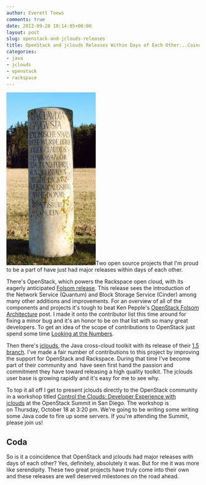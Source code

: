 ```yaml
---
author: Everett Toews
comments: true
date: 2012-09-28 18:14:05+00:00
layout: post
slug: openstack-and-jclouds-releases
title: OpenStack and jclouds Releases Within Days of Each Other...Coincidence?
categories:
- java
- jclouds
- openstack
- rackspace
---
```


[![milestone](/img/posts/milestone.jpeg)](/img/posts/milestone.jpeg)Two open source projects that I'm proud to be a part of have just had major releases within days of each other.

There's OpenStack, which powers the Rackspace open cloud, with its eagerly anticipated [Folsom release](http://wiki.openstack.org/ReleaseNotes/Folsom). This release sees the introduction of the Network Service (Quantum) and Block Storage Service (Cinder) among many other additions and improvements. For an overview of all of the components and projects it's tough to beat Ken Pepple's [OpenStack Folsom Architecture](http://ken.pepple.info/openstack/2012/09/25/openstack-folsom-architecture/) post. I made it onto the contributor list this time around for fixing a minor bug and it's an honor to be on that list with so many great developers. To get an idea of the scope of contributions to OpenStack just spend some time [Looking at the Numbers](http://devops.rackspace.com/372/openstack-folsom-looking-at-the-numbers).

Then there's [jclouds](http://blog.jclouds.org/post/32464325932/jclouds-1-5-is-out), the Java cross-cloud toolkit with its release of their [1.5 branch](http://www.jclouds.org/documentation/releasenotes/1.5/). I've made a fair number of contributions to this project by improving the support for OpenStack and Rackspace. During that time I've become part of their community and  have seen first hand the passion and commitment they have toward releasing a high quality toolkit. The jclouds user base is growing rapidly and it's easy for me to see why.

To top it all off I get to present jclouds directly to the OpenStack community in a workshop titled [Control the Clouds: Developer Experience with jclouds](http://openstacksummitfall2012.sched.org/event/7f8cd9808c0375e95002cdcbcde03caf#.UGXisvk-vjZ) at the OpenStack Summit in San Diego. The workshop is on Thursday, October 18 at 3:20 pm. We're going to be writing some writing some Java code to fire up some servers. If you're attending the Summit, please join us!


## Coda


So is it a coincidence that OpenStack and jclouds had major releases with days of each other? Yes, definitely, absolutely it was. But for me it was more like serendipity. These two great projects have truly come into their own and these releases are well deserved milestones on the road ahead.
